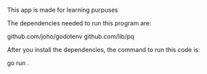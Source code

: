 This app is made for learning purpuses

The dependencies needed to run this program are:

github.com/joho/godotenv
github.com/lib/pq

After you install the dependencies, the command to run this code is:

go run .
